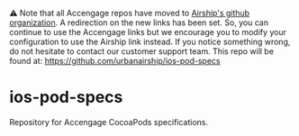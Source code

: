 :warning: Note that all Accengage repos have moved to [Airship's github organization](https://github.com/urbanairship). A redirection on the new links has been set. So, you can continue to use the Accengage links but we encourage you to modify your configuration to use the Airship link instead.
If you notice something wrong, do not hesitate to contact our customer support team.
This repo will be found at: https://github.com/urbanairship/ios-pod-specs

# ios-pod-specs
Repository for Accengage CocoaPods specifications.
